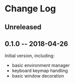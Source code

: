 # Change Log

## Unreleased

## 0.1.0 -- 2018-04-26

Initial version, including:

- basic environment manager
- keyboard keymap handling
- basic window decoration
